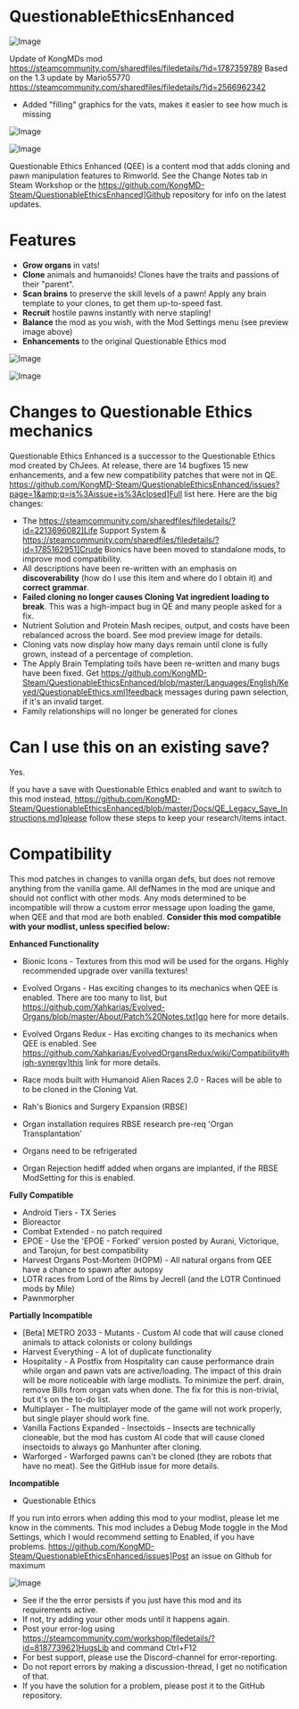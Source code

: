 # QuestionableEthicsEnhanced

![Image](https://i.imgur.com/buuPQel.png)

Update of KongMDs mod
https://steamcommunity.com/sharedfiles/filedetails/?id=1787359789
Based on the 1.3 update by Mario55770
https://steamcommunity.com/sharedfiles/filedetails/?id=2566962342

- Added "filling" graphics for the vats, makes it easier to see how much is missing

![Image](https://i.imgur.com/pufA0kM.png)

	
![Image](https://i.imgur.com/Z4GOv8H.png)

Questionable Ethics Enhanced (QEE) is a content mod that adds cloning and pawn manipulation features to Rimworld. See the Change Notes tab in Steam Workshop or the https://github.com/KongMD-Steam/QuestionableEthicsEnhanced]Github repository for info on the latest updates.

# Features




- **Grow organs** in vats!
- **Clone** animals and humanoids! Clones have the traits and passions of their "parent".
- **Scan brains** to preserve the skill levels of a pawn! Apply any brain template to your clones, to get them up-to-speed fast.
- **Recruit** hostile pawns instantly with nerve stapling!
- **Balance** the mod as you wish, with the Mod Settings menu (see preview image above)
- **Enhancements** to the original Questionable Ethics mod




![Image](https://i.imgur.com/Sr8GRm1.jpg])

![Image](https://i.imgur.com/7HhYJby.jpg])


# Changes to Questionable Ethics mechanics


Questionable Ethics Enhanced is a successor to the Questionable Ethics mod created by ChJees. At release, there are 14  bugfixes 15 new enhancements, and a few new compatibility patches that were not in QE. https://github.com/KongMD-Steam/QuestionableEthicsEnhanced/issues?page=1&amp;q=is%3Aissue+is%3Aclosed]Full list here. Here are the big changes:



-  The https://steamcommunity.com/sharedfiles/filedetails/?id=2213696082]Life Support System &amp; https://steamcommunity.com/sharedfiles/filedetails/?id=1785162951]Crude Bionics have been moved to standalone mods, to improve mod compatibility.
- All descriptions have been re-written with an emphasis on **discoverability** (how do I use this item and where do I obtain it) and **correct grammar**.
- **Failed cloning no longer causes Cloning Vat ingredient loading to break**. This was a high-impact bug in QE and many people asked for a fix.
- Nutrient Solution and Protein Mash recipes, output, and costs have been rebalanced across the board. See mod preview image for details.
- Cloning vats now display how many days remain until clone is fully grown, instead of a percentage of completion.
- The Apply Brain Templating toils have been re-written and many bugs have been fixed. Get https://github.com/KongMD-Steam/QuestionableEthicsEnhanced/blob/master/Languages/English/Keyed/QuestionableEthics.xml]feedback messages during pawn selection, if it's an invalid target.
- Family relationships will no longer be generated for clones




# Can I use this on an existing save?

Yes. 

If you have a save with Questionable Ethics enabled and want to switch to this mod instead, https://github.com/KongMD-Steam/QuestionableEthicsEnhanced/blob/master/Docs/QE_Legacy_Save_Instructions.md]please follow these steps to keep your research/items intact.

# Compatibility

This mod patches in changes to vanilla organ defs, but does not remove anything from the vanilla game. All defNames in the mod are unique and should not conflict with other mods. Any mods determined to be incompatible will throw a custom error message upon loading the game, when QEE and that mod are both enabled. **Consider this mod compatible with your modlist, unless specified below:**

**Enhanced Functionality**


- Bionic Icons - Textures from this mod will be used for the organs. Highly recommended upgrade over vanilla textures!
- Evolved Organs - Has exciting changes to its mechanics when QEE is enabled. There are too many to list, but https://github.com/Xahkarias/Evolved-Organs/blob/master/About/Patch%20Notes.txt]go here for more details.
- Evolved Organs Redux - Has exciting changes to its mechanics when QEE is enabled. See https://github.com/Xahkarias/EvolvedOrgansRedux/wiki/Compatibility#high-synergy]this link for more details.
- Race mods built with Humanoid Alien Races 2.0 - Races will be able to to be cloned in the Cloning Vat.
- Rah's Bionics and Surgery Expansion (RBSE)


- Organ installation requires RBSE research pre-req 'Organ Transplantation'
- Organs need to be refrigerated
- Organ Rejection hediff added when organs are implanted, if the RBSE ModSetting for this is enabled.





**Fully Compatible**


- Android Tiers - TX Series
- Bioreactor
- Combat Extended - no patch required
- EPOE - Use the 'EPOE - Forked' version posted by Aurani, Victorique, and Tarojun, for best compatibility
- Harvest Organs Post-Mortem (HOPM) - All natural organs from QEE have a chance to spawn after autopsy
- LOTR races from Lord of the Rims by Jecrell (and the LOTR Continued mods by Mile)
- Pawnmorpher



**Partially Incompatible**


- [Beta] METRO 2033 - Mutants - Custom AI code that will cause cloned animals to attack colonists or colony buildings
- Harvest Everything - A lot of duplicate functionality
- Hospitality - A Postfix from Hospitality can cause performance drain while organ and pawn vats are active/loading. The impact of this drain will be more noticeable with large modlists. To minimize the perf. drain, remove Bills from organ vats when done. The fix for this is non-trivial, but it's on the to-do list.
- Multiplayer - The multiplayer mode of the game will not work properly, but single player should work fine.
- Vanilla Factions Expanded - Insectoids - Insects are technically cloneable, but the mod has custom AI code that will cause cloned insectoids to always go Manhunter after cloning.
- Warforged - Warforged pawns can't be cloned (they are robots that have no meat). See the GitHub issue for more details.



**Incompatible**


- Questionable Ethics



If you run into errors when adding this mod to your modlist, please let me know in the comments. This mod includes a Debug Mode toggle in the Mod Settings, which I would recommend setting to Enabled, if you have problems. https://github.com/KongMD-Steam/QuestionableEthicsEnhanced/issues]Post an issue on Github for maximum

![Image](https://i.imgur.com/PwoNOj4.png)



-  See if the the error persists if you just have this mod and its requirements active.
-  If not, try adding your other mods until it happens again.
-  Post your error-log using https://steamcommunity.com/workshop/filedetails/?id=818773962]HugsLib and command Ctrl+F12
-  For best support, please use the Discord-channel for error-reporting.
-  Do not report errors by making a discussion-thread, I get no notification of that.
-  If you have the solution for a problem, please post it to the GitHub repository.


